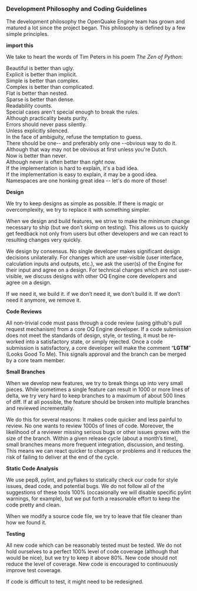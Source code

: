 ### Development Philosophy and Coding Guidelines

The development philosophy the OpenQuake Engine team has grown and matured a lot since the project began. This philosophy is defined by a few simple principles.

**import this**

We take to heart the words of Tim Peters in his poem _The Zen of Python_:

Beautiful is better than ugly.
<br />Explicit is better than implicit.
<br />Simple is better than complex.
<br />Complex is better than complicated.
<br />Flat is better than nested.
<br />Sparse is better than dense.
<br />Readability counts.
<br />Special cases aren't special enough to break the rules.
<br />Although practicality beats purity.
<br />Errors should never pass silently.
<br />Unless explicitly silenced.
<br />In the face of ambiguity, refuse the temptation to guess.
<br />There should be one-- and preferably only one --obvious way to do it.
<br />Although that way may not be obvious at first unless you're Dutch.
<br />Now is better than never.
<br />Although never is often better than *right* now.
<br />If the implementation is hard to explain, it's a bad idea.
<br />If the implementation is easy to explain, it may be a good idea.
<br />Namespaces are one honking great idea -- let's do more of those!

**Design**

We try to keep designs as simple as possible. If there is magic or overcomplexity, we try to replace it with something simpler.

When we design and build features, we strive to make the minimum change necessary to ship (but we don’t skimp on testing). This allows us to quickly get feedback not only from users but other developers and we can react to resulting changes very quickly.

We design by consensus. No single developer makes significant design decisions unilaterally. For changes which are user-visible (user interface, calculation inputs and outputs, etc.), we ask the user(s) of the Engine for their input and agree on a design. For technical changes which are not user-visible, we discuss designs with other OQ Engine core developers and agree on a design.

If we need it, we build it. if we don’t need it, we don’t build it. If we don’t need it anymore, we remove it.

**Code Reviews**

All non-trivial code must pass through a code review (using github's pull request mechanism) from a core OQ Engine developer. If a code submission does not meet the standards of design, style, or testing, it must be re-worked into a satisfactory state, or simply rejected. Once a code submission is satisfactory, a core developer will make the comment “**LGTM**” (Looks Good To Me). This signals approval and the branch can be merged by a core team member.

**Small Branches**

When we develop new features, we try to break things up into very small pieces. While sometimes a single feature can result in 1000 or more lines of delta, we try very hard to keep branches to a maximum of about 500 lines of diff. If at all possible, the feature should be broken into multiple branches and reviewed incrementally.

We do this for several reasons:
It makes code quicker and less painful to review. No one wants to review 1000s of lines of code. Moreover, the likelihood of a reviewer missing serious bugs or other issues grows with the size of the branch.
Within a given release cycle (about a month’s time), small branches means more frequent integration, discussion, and testing. This means we can react quicker to changes or problems and it reduces the risk of failing to deliver at the end of the cycle.

**Static Code Analysis**

We use pep8, pylint, and pyflakes to statically check our code for style issues, dead code, and potential bugs. We do not follow all of the suggestions of these tools 100% (occasionally we will disable specific pylint warnings, for example), but we put forth a reasonable effort to keep the code pretty and clean.

When we modify a source code file, we try to leave that file cleaner than how we found it.

**Testing**

All new code which can be reasonably tested must be tested. We do not hold ourselves to a perfect 100% level of code coverage (although that would be nice), but we try to keep it above 80%. New code should not reduce the level of coverage. New code is encouraged to continuously improve test coverage.

If code is difficult to test, it might need to be redesigned.